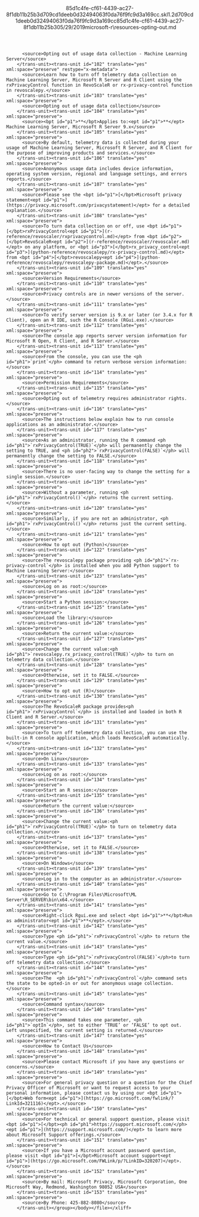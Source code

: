 <?xml version="1.0"?><xliff version="1.2" xmlns="urn:oasis:names:tc:xliff:document:1.2" xmlns:xsi="http://www.w3.org/2001/XMLSchema-instance" xsi:schemaLocation="urn:oasis:names:tc:xliff:document:1.2 xliff-core-1.2-transitional.xsd"><file datatype="xml" original="resources-opting-out.md" source-language="en-US" target-language="en-US"><header><tool tool-id="mdxliff" tool-name="mdxliff" tool-version="1.0-8ab897d" tool-company="Microsoft" /><xliffext:skl_file_name xmlns:xliffext="urn:microsoft:content:schema:xliffextensions">85d1c4fe-cf61-4439-ac27-8f1db11b25b3d709cd1deeb0d32494063f0da76f9fc9d3a169cc.skl</xliffext:skl_file_name><xliffext:version xmlns:xliffext="urn:microsoft:content:schema:xliffextensions">1.2</xliffext:version><xliffext:ms.openlocfilehash xmlns:xliffext="urn:microsoft:content:schema:xliffextensions">d709cd1deeb0d32494063f0da76f9fc9d3a169cc</xliffext:ms.openlocfilehash><xliffext:ms.sourcegitcommit xmlns:xliffext="urn:microsoft:content:schema:xliffextensions">85d1c4fe-cf61-4439-ac27-8f1db11b25b3</xliffext:ms.sourcegitcommit><xliffext:ms.lasthandoff xmlns:xliffext="urn:microsoft:content:schema:xliffextensions">05/29/2019</xliffext:ms.lasthandoff><xliffext:ms.openlocfilepath xmlns:xliffext="urn:microsoft:content:schema:xliffextensions">microsoft-r\resources-opting-out.md</xliffext:ms.openlocfilepath></header><body><group id="content" extype="content"><trans-unit id="101" translate="yes" xml:space="preserve" restype="x-metadata">
          <source>Opting out of usage data collection - Machine Learning Server</source>
        </trans-unit><trans-unit id="102" translate="yes" xml:space="preserve" restype="x-metadata">
          <source>Learn how to turn off telemetry data collection on Machine Learning Server, Microsoft R Server and R Client using the rxPrivacyControl function in RevoScaleR or rx-privacy-control function in revoscalepy.</source>
        </trans-unit><trans-unit id="103" translate="yes" xml:space="preserve">
          <source>Opting out of usage data collection</source>
        </trans-unit><trans-unit id="104" translate="yes" xml:space="preserve">
          <source><bpt id="p1">**</bpt>Applies to:<ept id="p1">**</ept> Machine Learning Server, Microsoft R Server 9.x</source>
        </trans-unit><trans-unit id="105" translate="yes" xml:space="preserve">
          <source>By default, telemetry data is collected during your usage of Machine Learning Server, Microsoft R Server, and R Client for the purpose of improving products and services.</source>
        </trans-unit><trans-unit id="106" translate="yes" xml:space="preserve">
          <source>Anonymous usage data includes device information, operating system version, regional and language settings, and errors reports.</source>
        </trans-unit><trans-unit id="107" translate="yes" xml:space="preserve">
          <source>Please see the <bpt id="p1">[</bpt>Microsoft privacy statement<ept id="p1">](https://privacy.microsoft.com/privacystatement)</ept> for a detailed explanation.</source>
        </trans-unit><trans-unit id="108" translate="yes" xml:space="preserve">
          <source>To turn data collection on or off, use <bpt id="p1">[</bpt>rxPrivacyControl<ept id="p1">](r-reference/revoscaler/rxprivacycontrol.md)</ept> from <bpt id="p2">[</bpt>RevoScaleR<ept id="p2">](r-reference/revoscaler/revoscaler.md)</ept> on any platform, or <bpt id="p3">[</bpt>rx_privacy_control<ept id="p3">](python-reference/revoscalepy/rx-privacy-control.md)</ept> from <bpt id="p4">[</bpt>revoscalepy<ept id="p4">](python-reference/revoscalepy/revoscalepy-package.md)</ept>.</source>
        </trans-unit><trans-unit id="109" translate="yes" xml:space="preserve">
          <source>Version Requirements</source>
        </trans-unit><trans-unit id="110" translate="yes" xml:space="preserve">
          <source>Privacy controls are in newer versions of the server.</source>
        </trans-unit><trans-unit id="111" translate="yes" xml:space="preserve">
          <source>To verify server version is 9.x or later (or 3.4.x for R Client), open an R IDE, such the R Console (RGui.exe).</source>
        </trans-unit><trans-unit id="112" translate="yes" xml:space="preserve">
          <source>The console app reports server version information for Microsoft R Open, R Client, and R Server.</source>
        </trans-unit><trans-unit id="113" translate="yes" xml:space="preserve">
          <source>From the console, you can use the <ph id="ph1">`print`</ph> command to return verbose version information:</source>
        </trans-unit><trans-unit id="114" translate="yes" xml:space="preserve">
          <source>Permission Requirements</source>
        </trans-unit><trans-unit id="115" translate="yes" xml:space="preserve">
          <source>Opting out of telemetry requires administrator rights.</source>
        </trans-unit><trans-unit id="116" translate="yes" xml:space="preserve">
          <source>The instructions below explain how to run console applications as an administrator.</source>
        </trans-unit><trans-unit id="117" translate="yes" xml:space="preserve">
          <source>As an administrator, running the R command <ph id="ph1">`rxPrivacyControl(TRUE)`</ph> will permanently change the setting to TRUE, and <ph id="ph2">`rxPrivacyControl(FALSE)`</ph> will permanently change the setting to FALSE.</source>
        </trans-unit><trans-unit id="118" translate="yes" xml:space="preserve">
          <source>There is no user-facing way to change the setting for a single session.</source>
        </trans-unit><trans-unit id="119" translate="yes" xml:space="preserve">
          <source>Without a parameter, running <ph id="ph1">`rxPrivacyControl()`</ph> returns the current setting.</source>
        </trans-unit><trans-unit id="120" translate="yes" xml:space="preserve">
          <source>Similarly, if you are not an administrator, <ph id="ph1">`rxPrivacyControl()`</ph> returns just the current setting.</source>
        </trans-unit><trans-unit id="121" translate="yes" xml:space="preserve">
          <source>How to opt out (Python)</source>
        </trans-unit><trans-unit id="122" translate="yes" xml:space="preserve">
          <source>The revoscalepy package providing <ph id="ph1">`rx-privacy-control`</ph> is installed when you add Python support to Machine Learning Server:</source>
        </trans-unit><trans-unit id="123" translate="yes" xml:space="preserve">
          <source>Log on as root:</source>
        </trans-unit><trans-unit id="124" translate="yes" xml:space="preserve">
          <source>Start a Python session:</source>
        </trans-unit><trans-unit id="125" translate="yes" xml:space="preserve">
          <source>Load the library:</source>
        </trans-unit><trans-unit id="126" translate="yes" xml:space="preserve">
          <source>Return the current value:</source>
        </trans-unit><trans-unit id="127" translate="yes" xml:space="preserve">
          <source>Change the current value:<ph id="ph1">`revoscalepy.rx_privacy_control(TRUE)`</ph> to turn on telemetry data collection.</source>
        </trans-unit><trans-unit id="128" translate="yes" xml:space="preserve">
          <source>Otherwise, set it to FALSE.</source>
        </trans-unit><trans-unit id="129" translate="yes" xml:space="preserve">
          <source>How to opt out (R)</source>
        </trans-unit><trans-unit id="130" translate="yes" xml:space="preserve">
          <source>The RevoScaleR package provides<ph id="ph1">`rxPrivacyControl`</ph> is installed and loaded in both R Client and R Server.</source>
        </trans-unit><trans-unit id="131" translate="yes" xml:space="preserve">
          <source>To turn off telemetry data collection, you can use the built-in R console application, which loads RevoScaleR automatically.</source>
        </trans-unit><trans-unit id="132" translate="yes" xml:space="preserve">
          <source>On Linux</source>
        </trans-unit><trans-unit id="133" translate="yes" xml:space="preserve">
          <source>Log on as root:</source>
        </trans-unit><trans-unit id="134" translate="yes" xml:space="preserve">
          <source>Start an R session:</source>
        </trans-unit><trans-unit id="135" translate="yes" xml:space="preserve">
          <source>Return the current value:</source>
        </trans-unit><trans-unit id="136" translate="yes" xml:space="preserve">
          <source>Change the current value:<ph id="ph1">`rxPrivacyControl(TRUE)`</ph> to turn on telemetry data collection.</source>
        </trans-unit><trans-unit id="137" translate="yes" xml:space="preserve">
          <source>Otherwise, set it to FALSE.</source>
        </trans-unit><trans-unit id="138" translate="yes" xml:space="preserve">
          <source>On Windows</source>
        </trans-unit><trans-unit id="139" translate="yes" xml:space="preserve">
          <source>Log in to the computer as an administrator.</source>
        </trans-unit><trans-unit id="140" translate="yes" xml:space="preserve">
          <source>Go to C:\Program Files\Microsoft\ML Server\R_SERVER\bin\x64.</source>
        </trans-unit><trans-unit id="141" translate="yes" xml:space="preserve">
          <source>Right-click Rgui.exe and select <bpt id="p1">**</bpt>Run as administrator<ept id="p1">**</ept>.</source>
        </trans-unit><trans-unit id="142" translate="yes" xml:space="preserve">
          <source>Type <ph id="ph1">`rxPrivacyControl`</ph> to return the current value.</source>
        </trans-unit><trans-unit id="143" translate="yes" xml:space="preserve">
          <source>Type <ph id="ph1">`rxPrivacyControl(FALSE)`</ph>to turn off telemetry data collection.</source>
        </trans-unit><trans-unit id="144" translate="yes" xml:space="preserve">
          <source>The  <ph id="ph1">`rxPrivacyControl`</ph> command sets the state to be opted-in or out for anonymous usage collection.</source>
        </trans-unit><trans-unit id="145" translate="yes" xml:space="preserve">
          <source>Command syntax</source>
        </trans-unit><trans-unit id="146" translate="yes" xml:space="preserve">
          <source>This command takes one parameter, <ph id="ph1">`optIn`</ph>, set to either ‘TRUE’ or ‘FALSE’ to opt out. Left unspecified, the current setting is returned.</source>
        </trans-unit><trans-unit id="147" translate="yes" xml:space="preserve">
          <source>How to Contact Us</source>
        </trans-unit><trans-unit id="148" translate="yes" xml:space="preserve">
          <source>Please contact Microsoft if you have any questions or concerns.</source>
        </trans-unit><trans-unit id="149" translate="yes" xml:space="preserve">
          <source>For general privacy question or a question for the Chief Privacy Officer of Microsoft or want to request access to your personal information, please contact us by using our <bpt id="p1">[</bpt>Web form<ept id="p1">](https://go.microsoft.com/fwlink/?LinkId=321116)</ept>.</source>
        </trans-unit><trans-unit id="150" translate="yes" xml:space="preserve">
          <source>For technical or general support question, please visit <bpt id="p1">[</bpt><ph id="ph1">https://support.microsoft.com/</ph><ept id="p1">](https://support.microsoft.com/)</ept> to learn more about Microsoft Support offerings.</source>
        </trans-unit><trans-unit id="151" translate="yes" xml:space="preserve">
          <source>If you have a Microsoft account password question, please visit <bpt id="p1">[</bpt>Microsoft account support<ept id="p1">](https://go.microsoft.com/FWLink/p/?LinkID=320207)</ept>.</source>
        </trans-unit><trans-unit id="152" translate="yes" xml:space="preserve">
          <source>By mail: Microsoft Privacy, Microsoft Corporation, One Microsoft Way, Redmond, Washington 98052 USA</source>
        </trans-unit><trans-unit id="153" translate="yes" xml:space="preserve">
          <source>By Phone: 425-882-8080</source>
        </trans-unit></group></body></file></xliff>